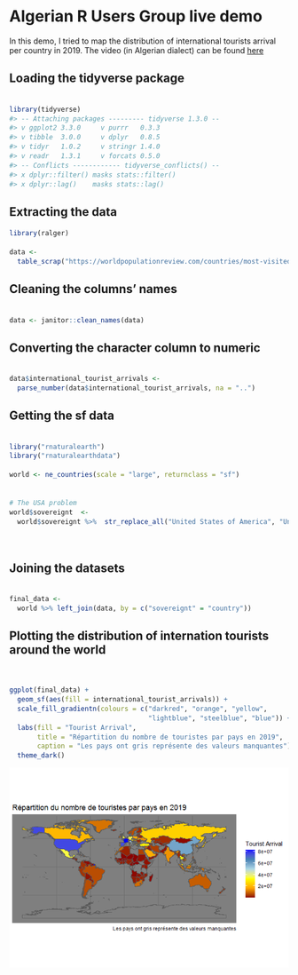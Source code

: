 
# Algerian R Users Group live demo

In this demo, I tried to map the distribution of international tourists
arrival per country in 2019. The video (in Algerian dialect) can be
found
[here](https://www.facebook.com/FaUx.DiLz.IHa/videos/3302395576438655/?comment_id=3060255194025475&notif_id=1586632143270686&notif_t=group_comment)

## Loading the tidyverse package

``` r

library(tidyverse)
#> -- Attaching packages --------- tidyverse 1.3.0 --
#> v ggplot2 3.3.0     v purrr   0.3.3
#> v tibble  3.0.0     v dplyr   0.8.5
#> v tidyr   1.0.2     v stringr 1.4.0
#> v readr   1.3.1     v forcats 0.5.0
#> -- Conflicts ------------ tidyverse_conflicts() --
#> x dplyr::filter() masks stats::filter()
#> x dplyr::lag()    masks stats::lag()
```

## Extracting the data

``` r
library(ralger)

data <-
  table_scrap("https://worldpopulationreview.com/countries/most-visited-countries/")
```

## Cleaning the columns’ names

``` r

data <- janitor::clean_names(data)
```

## Converting the character column to numeric

``` r

data$international_tourist_arrivals <-
  parse_number(data$international_tourist_arrivals, na = "..")
```

## Getting the sf data

``` r

library("rnaturalearth")
library("rnaturalearthdata")

world <- ne_countries(scale = "large", returnclass = "sf")


# The USA problem
world$sovereignt  <-
  world$sovereignt %>%  str_replace_all("United States of America", "United States")

  
```

## Joining the datasets

``` r

final_data <-
  world %>% left_join(data, by = c("sovereignt" = "country"))
```

## Plotting the distribution of internation tourists around the world

``` r


ggplot(final_data) +
  geom_sf(aes(fill = international_tourist_arrivals)) +
  scale_fill_gradientn(colours = c("darkred", "orange", "yellow",
                                   "lightblue", "steelblue", "blue")) +
  labs(fill = "Tourist Arrival",
       title = "Répartition du nombre de touristes par pays en 2019",
       caption = "Les pays ont gris représente des valeurs manquantes") +
  theme_dark()
```

![](README_files/figure-gfm/unnamed-chunk-8-1.png)<!-- -->
